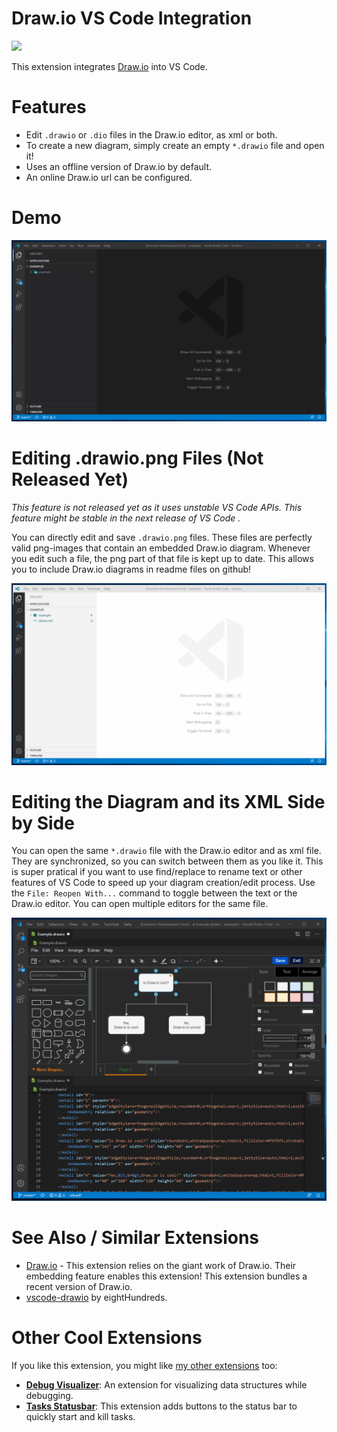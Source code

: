 # Draw.io VS Code Integration

[![](https://img.shields.io/twitter/follow/hediet_dev.svg?style=social)](https://twitter.com/intent/follow?screen_name=hediet_dev)

This extension integrates [Draw.io](https://app.diagrams.net/) into VS Code.

# Features

-   Edit `.drawio` or `.dio` files in the Draw.io editor, as xml or both.
-   To create a new diagram, simply create an empty `*.drawio` file and open it!
-   Uses an offline version of Draw.io by default.
-   An online Draw.io url can be configured.

# Demo

![](./docs/demo.gif)

# Editing .drawio.png Files (Not Released Yet)

_This feature is not released yet as it uses unstable VS Code APIs. This feature might be stable in the next release of VS Code ._

You can directly edit and save `.drawio.png` files.
These files are perfectly valid png-images that contain an embedded Draw.io diagram.
Whenever you edit such a file, the png part of that file is kept up to date.
This allows you to include Draw.io diagrams in readme files on github!

![](./docs/drawio-png.gif)

# Editing the Diagram and its XML Side by Side

You can open the same `*.drawio` file with the Draw.io editor and as xml file.
They are synchronized, so you can switch between them as you like it.
This is super pratical if you want to use find/replace to rename text or other features of VS Code to speed up your diagram creation/edit process.
Use the `File: Reopen With...` command to toggle between the text or the Draw.io editor. You can open multiple editors for the same file.

![](./docs/drawio-xml.gif)

# See Also / Similar Extensions

-   [Draw.io](https://app.diagrams.net/) - This extension relies on the giant work of Draw.io. Their embedding feature enables this extension! This extension bundles a recent version of Draw.io.
-   [vscode-drawio](https://github.com/eightHundreds/vscode-drawio) by eightHundreds.

# Other Cool Extensions

If you like this extension, you might like [my other extensions](https://marketplace.visualstudio.com/search?term=henning%20dieterichs&target=VSCode) too:

-   **[Debug Visualizer](https://marketplace.visualstudio.com/items?itemName=hediet.debug-visualizer)**: An extension for visualizing data structures while debugging.
-   **[Tasks Statusbar](https://marketplace.visualstudio.com/items?itemName=hediet.tasks-statusbar)**: This extension adds buttons to the status bar to quickly start and kill tasks.

